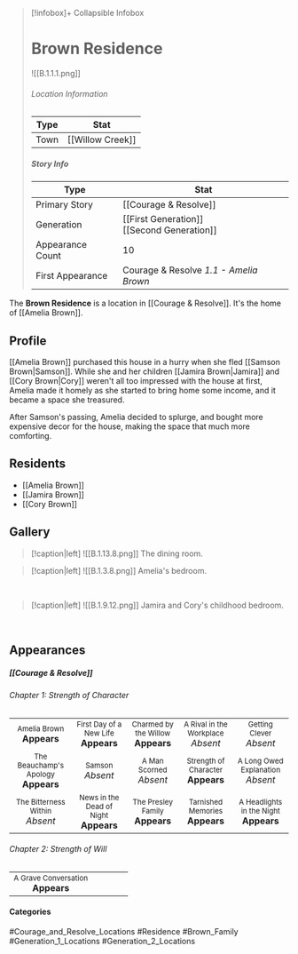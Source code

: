 > [!infobox]+ Collapsible Infobox
> # Brown Residence
> ![[B.1.1.1.png]] 
> ###### Location Information
> | Type | Stat | 
> | ---- | ---- | 
> | Town | [[Willow Creek]] | 
> 
> ##### Story Info
> | Type | Stat | 
> | ---- | ---- | 
> | Primary Story | [[Courage & Resolve]] | 
> | Generation | [[First Generation]]<br>[[Second Generation]] |
> | Appearance Count | 10 | 
> | First Appearance | Courage & Resolve *1.1 - Amelia Brown*

The **Brown Residence**  is a location in [[Courage & Resolve]]. It's the home of [[Amelia Brown]].

## Profile
[[Amelia Brown]] purchased this house in a hurry when she fled [[Samson Brown|Samson]]. While she and her children [[Jamira Brown|Jamira]] and [[Cory Brown|Cory]] weren't all too impressed with the house at first, Amelia made it homely as she started to bring home some income, and it became a space she treasured.

After Samson's passing, Amelia decided to splurge, and bought more expensive decor for the house, making the space that much more comforting.

## Residents
- [[Amelia Brown]]
- [[Jamira Brown]]
- [[Cory Brown]]

## Gallery
> [!caption|left]
> ![[B.1.13.8.png]] 
> The dining room.

> [!caption|left]
> ![[B.1.3.8.png]] 
> Amelia's bedroom.

<br style="clear:both; margin: 0; padding: 0" />

> [!caption|left]
> ![[B.1.9.12.png]] 
> Jamira and Cory's childhood bedroom.

<br style="clear:both; margin: 0; padding: 0" />

## Appearances
##### [[Courage & Resolve]]
###### Chapter 1: Strength of Character

| | | | | |
| ------------------------------------------------------------- | -------------------------------------------- | ------------------------------------------ | --------------------------------------------- | ----------------------------------- |
| <center><font size=2>Amelia Brown<br><font size=3>**Appears** |<center><font size=2>First Day of a New Life<br><font size=3>**Appears** | <center><font size=2>Charmed by the Willow<br><font size=3>**Appears** | <center><font size=2>A Rival in the Workplace<br><font size=3>*Absent* | <center><font size=2>Getting Clever<br><font size=3>*Absent*
|<center><font size=2>The Beauchamp's Apology<br><font size=3>**Appears**| <center><font size=2>Samson<br><font size=3>*Absent*| <center><font size=2>A Man Scorned<br><font size=3>*Absent*  | <center><font size=2>Strength of Character<br><font size=3>**Appears** |<center><font size=2>A Long Owed Explanation<br><font size=3>*Absent*  |
|<center><font size=2>The Bitterness Within<br><font size=3>*Absent*  | <center><font size=2>News in the Dead of Night<br><font size=3>**Appears** | <center><font size=2>The Presley Family<br><font size=3>**Appears**  | <center><font size=2>Tarnished Memories<br><font size=3>**Appears** | <center><font size=2>A Headlights in the Night<br><font size=3>**Appears**|

###### Chapter 2: Strength of Will
|                                                                       |     |     |     |     |
| --------------------------------------------------------------------- | --- | --- | --- | --- |
| <center><font size=2>A Grave Conversation<br><font size=3>**Appears** |     |     |     |     |
#### Categories
#Courage_and_Resolve_Locations #Residence #Brown_Family #Generation_1_Locations #Generation_2_Locations